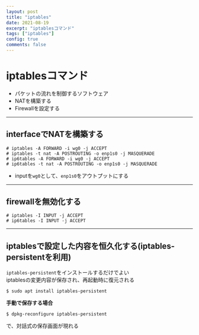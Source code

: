 ```yaml
---
layout: post
title: "iptables"
date: 2021-08-19
excerpt: "iptablesコマンド"
tags: ["iptables"]
config: true
comments: false
---
```


# iptablesコマンド
 - パケットの流れを制御するソフトウェア
 - NATを構築する
 - Firewallを設定する

---

## interfaceでNATを構築する

```console
# iptables -A FORWARD -i wg0 -j ACCEPT
# iptables -t nat -A POSTROUTING -o enp1s0 -j MASQUERADE
# ip6tables -A FORWARD -i wg0 -j ACCEPT
# ip6tables -t nat -A POSTROUTING -o enp1s0 -j MASQUERADE
```
 - inputを`wg0`として、`enp1s0`をアウトプットにする

---

## firewallを無効化する

```console
# iptables -I INPUT -j ACCEPT
# ip6tables -I INPUT -j ACCEPT
```

---

## iptablesで設定した内容を恒久化する(iptables-persistentを利用)

`iptables-persistent`をインストールするだけでよい  
iptablesの変更内容が保存され、再起動時に復元される  

```console
$ sudo apt install iptables-persistent
```

**手動で保存する場合**  

```console
$ dpkg-reconfigure iptables-persistent
```
で、対話式の保存画面が現れる

